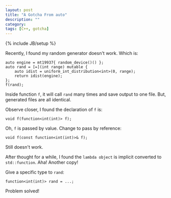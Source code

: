 ```yaml
---
layout: post
title: "A Gotcha From auto"
description: ""
category:
tags: [C++, gotcha]
---
```

{% include JB/setup %}

Recently, I found my random generator doesn't work. Which is:

    auto engine = mt19937{ random_device()() };
    auto rand = [=](int range) mutable {
        auto idist = uniform_int_distribution<int>(0, range);
        return idist(engine);
    };
    f(rand);

Inside function `f`, it will call `rand` many times and save output to one file. But, generated files are all identical.

Observe closer, I found the declaration of `f` is:

    void f(function<int(int)> f);

Oh, `f` is passed by value. Change to pass by reference:

    void f(const function<int(int)>& f);

Still doesn't work.

After thought for a while, I found the `lambda object` is implicit converted to `std::function`. Aha! Another copy!

Give a specific type to `rand`:

    function<int(int)> rand = ...;

Problem solved!
